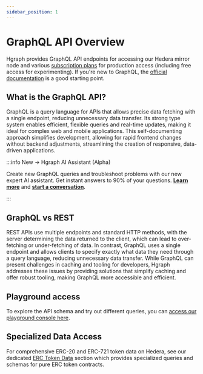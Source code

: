 ```yaml
---
sidebar_position: 1
---
```




# GraphQL API Overview

Hgraph provides GraphQL API endpoints for accessing our Hedera mirror node and various [subscription plans](https://hgraph.com/pricing) for production access (including free access for experimenting). If you're new to GraphQL, the [official documentation](https://graphql.org/) is a good starting point.

## What is the GraphQL API?

GraphQL is a query language for APIs that allows precise data fetching with a single endpoint, reducing unnecessary data transfer. Its strong type system enables efficient, flexible queries and real-time updates, making it ideal for complex web and mobile applications. This self-documenting approach simplifies development, allowing for rapid frontend changes without backend adjustments, streamlining the creation of responsive, data-driven applications.

:::info New → Hgraph AI Assistant (Alpha)

Create new GraphQL queries and troubleshoot problems with our new expert AI assistant. Get instant answers to 90% of your questions. **[Learn more](/graphql-assistant)** and **[start a conversation](https://hgraph.com/assistant)**.

:::

## GraphQL vs REST

REST APIs use multiple endpoints and standard HTTP methods, with the server determining the data returned to the client, which can lead to over-fetching or under-fetching of data. In contrast, GraphQL uses a single endpoint and allows clients to specify exactly what data they need through a query language, reducing unnecessary data transfer. While GraphQL can present challenges in caching and tooling for developers, Hgraph addresses these issues by providing solutions that simplify caching and offer robust tooling, making GraphQL more accessible and efficient.

## Playground access

To explore the API schema and try out different queries, you can [access our playground console here](https://console.hgraph.io/).

## Specialized Data Access

For comprehensive ERC-20 and ERC-721 token data on Hedera, see our dedicated [ERC Token Data](/category/erc-token-data) section which provides specialized queries and schemas for pure ERC token contracts.